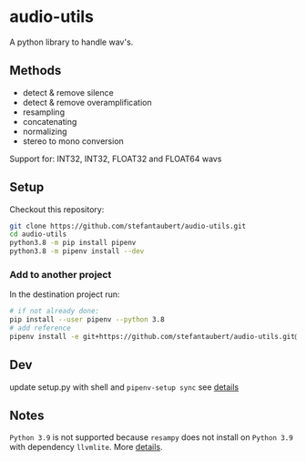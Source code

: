 # audio-utils

A python library to handle wav's.

## Methods

- detect & remove silence
- detect & remove overamplification
- resampling
- concatenating
- normalizing
- stereo to mono conversion

Support for: INT32, INT32, FLOAT32 and FLOAT64 wavs

## Setup

Checkout this repository:

```sh
git clone https://github.com/stefantaubert/audio-utils.git
cd audio-utils
python3.8 -m pip install pipenv
python3.8 -m pipenv install --dev
```

### Add to another project

In the destination project run:

```sh
# if not already done:
pip install --user pipenv --python 3.8
# add reference
pipenv install -e git+https://github.com/stefantaubert/audio-utils.git@master#egg=audio_utils
```

## Dev

update setup.py with shell and `pipenv-setup sync`
see [details](https://pypi.org/project/pipenv-setup/)

## Notes

`Python 3.9` is not supported because `resampy` does not install on `Python 3.9` with dependency `llvmlite`. More [details](https://github.com/numba/numba/issues/6345).